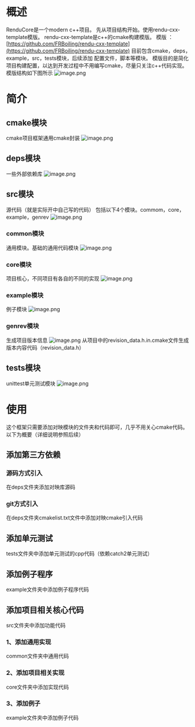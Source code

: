 # 概述
RenduCore是一个modern c++项目。
先从项目结构开始。使用rendu-cxx-template模版。
rendu-cxx-template是c++的cmake构建模版。
模版 ：[https://github.com/FRBoiling/rendu-cxx-template](https://github.com/FRBoiling/rendu-cxx-template)
目前包含cmake，deps，example，src，tests模块，后续添加 配置文件，脚本等模块。
模版目的是简化项目构建配置，以达到开发过程中不用编写cmake，尽量只关注c++代码实现。
模版结构如下图所示
![image.png](https://cdn.nlark.com/yuque/0/2022/png/29336172/1664115392523-39d2e152-d5ab-477a-8713-0da3d3eb8a71.png#clientId=uf32e7b2e-aa61-4&crop=0&crop=0&crop=1&crop=1&from=paste&height=223&id=u9847b3f4&margin=%5Bobject%20Object%5D&name=image.png&originHeight=223&originWidth=251&originalType=binary&ratio=1&rotation=0&showTitle=false&size=14605&status=done&style=none&taskId=u108babb1-92ce-4e83-8598-0b2d6a07b96&title=&width=251)
# 简介
## cmake模块
cmake项目框架通用cmake封装
![image.png](https://cdn.nlark.com/yuque/0/2022/png/29336172/1664870318106-1455f244-38ac-4bf6-bece-37a3d0fc14d8.png#clientId=u0bc2c7f2-1f26-4&crop=0&crop=0&crop=1&crop=1&from=paste&height=161&id=u3a21a85e&margin=%5Bobject%20Object%5D&name=image.png&originHeight=161&originWidth=200&originalType=binary&ratio=1&rotation=0&showTitle=false&size=22417&status=done&style=none&taskId=u81972000-d44b-4e0f-b366-3f95847809f&title=&width=200)
## deps模块
一些外部依赖库
![image.png](https://cdn.nlark.com/yuque/0/2022/png/29336172/1664870659832-c0eabac6-0ed5-4adb-b63d-6d0a7f68c3b9.png#clientId=u0bc2c7f2-1f26-4&crop=0&crop=0&crop=1&crop=1&from=paste&height=205&id=u983d954f&margin=%5Bobject%20Object%5D&name=image.png&originHeight=205&originWidth=234&originalType=binary&ratio=1&rotation=0&showTitle=false&size=11656&status=done&style=none&taskId=u759100a4-b8cb-4447-8fbd-33ca79b5a6d&title=&width=234)
## src模块
源代码（就是实际开中自己写的代码）
包括以下4个模块。commom，core，example，genrev
![image.png](https://cdn.nlark.com/yuque/0/2022/png/29336172/1664871056442-4bd3761d-a4f7-496b-87fe-733f97070336.png#clientId=u0bc2c7f2-1f26-4&crop=0&crop=0&crop=1&crop=1&from=paste&height=124&id=u8fda5d61&margin=%5Bobject%20Object%5D&name=image.png&originHeight=124&originWidth=155&originalType=binary&ratio=1&rotation=0&showTitle=false&size=5383&status=done&style=none&taskId=ud36f7896-8237-451a-a1ee-ba21d1a8ca7&title=&width=155)
### common模块
通用模块。基础的通用代码模块
![image.png](https://cdn.nlark.com/yuque/0/2022/png/29336172/1664871375159-8a568116-cdfa-47da-9e1b-496ecca8defe.png#clientId=u0bc2c7f2-1f26-4&crop=0&crop=0&crop=1&crop=1&from=paste&height=379&id=u4d307df2&margin=%5Bobject%20Object%5D&name=image.png&originHeight=379&originWidth=239&originalType=binary&ratio=1&rotation=0&showTitle=false&size=17023&status=done&style=none&taskId=ucba2be25-e2c0-4dbc-9f85-04d97b6d2dd&title=&width=239)
### core模块
项目核心，不同项目有各自的不同的实现
![image.png](https://cdn.nlark.com/yuque/0/2022/png/29336172/1664871633499-7c7eb6f9-9a60-474a-8d4d-e502ac505b7f.png#clientId=u0bc2c7f2-1f26-4&crop=0&crop=0&crop=1&crop=1&from=paste&height=100&id=udb533c61&margin=%5Bobject%20Object%5D&name=image.png&originHeight=100&originWidth=198&originalType=binary&ratio=1&rotation=0&showTitle=false&size=12440&status=done&style=none&taskId=u67aa63a8-10e6-4a1b-9fdf-4d5cb0c6966&title=&width=198)
### example模块
例子模块
![image.png](https://cdn.nlark.com/yuque/0/2022/png/29336172/1664871521718-5c5547a3-d950-48ee-97a0-ce5153563318.png#clientId=u0bc2c7f2-1f26-4&crop=0&crop=0&crop=1&crop=1&from=paste&height=57&id=kbu2k&margin=%5Bobject%20Object%5D&name=image.png&originHeight=57&originWidth=167&originalType=binary&ratio=1&rotation=0&showTitle=false&size=7924&status=done&style=none&taskId=ub4de07e4-4375-4fa9-b26d-beb3433208d&title=&width=167)
### genrev模块
生成项目版本信息 
![image.png](https://cdn.nlark.com/yuque/0/2022/png/29336172/1664871549064-39cae7a6-80b7-4f00-b748-56504c3472ec.png#clientId=u0bc2c7f2-1f26-4&crop=0&crop=0&crop=1&crop=1&from=paste&height=39&id=bzUgu&margin=%5Bobject%20Object%5D&name=image.png&originHeight=39&originWidth=178&originalType=binary&ratio=1&rotation=0&showTitle=false&size=3175&status=done&style=none&taskId=u9d665256-68a1-427d-bc56-073309a3e9a&title=&width=178)
从项目中的revision_data.h.in.cmake文件生成版本内容代码（revision_data.h）
## tests模块
unittest单元测试模块
![image.png](https://cdn.nlark.com/yuque/0/2022/png/29336172/1664871072168-bbea7d13-7bd7-48e9-8008-ebd9fd7499fe.png#clientId=u0bc2c7f2-1f26-4&crop=0&crop=0&crop=1&crop=1&from=paste&height=141&id=u846986fe&margin=%5Bobject%20Object%5D&name=image.png&originHeight=141&originWidth=183&originalType=binary&ratio=1&rotation=0&showTitle=false&size=6759&status=done&style=none&taskId=u2d4ffad2-1478-482f-be92-ea4ec8ebefd&title=&width=183)
# 使用
这个框架只需要添加对映模块的文件夹和代码即可，几乎不用关心cmake代码。
以下为概要（详细说明参照后续）
## 添加第三方依赖
### 源码方式引入
在deps文件夹添加对映库源码
### git方式引入
在deps文件夹cmakelist.txt文件中添加对映cmake引入代码
## 添加单元测试
tests文件夹中添加单元测试的cpp代码（依赖catch2单元测试）
## 添加例子程序
example文件夹中添加例子程序代码
## 添加项目相关核心代码
src文件夹中添加功能代码
### 1、添加通用实现
common文件夹中通用代码
### 2、添加项目相关实现
core文件夹中添加实现代码
### 3、添加例子
example文件夹中添加例子代码


